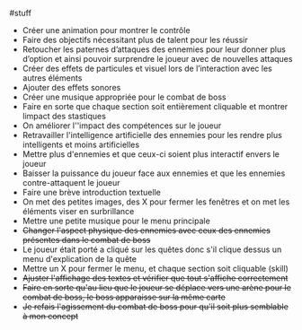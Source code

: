 #stuff

- Créer une animation pour montrer le contrôle
- Faire des objectifs nécessitant plus de talent pour les réussir
- Retoucher les paternes d’attaques des ennemies pour leur donner plus d’option et ainsi pouvoir surprendre le joueur avec de nouvelles attaques
- Créer des effets de particules et visuel lors de l’interaction avec les autres éléments
- Ajouter des effets sonores
- Créer une musique appropriée pour le combat de boss
- Faire en sorte que chaque section soit entièrement cliquable et montrer limpact des stastiques
- On améliorer l''impact des compétences sur le joueur
- Retravailler l'intelligence artificielle des ennemies pour les rendre plus intelligents et moins artificielles
- Mettre plus d'ennemies et que ceux-ci soient plus interactif envers le joueur
- Baisser la puissance du joueur face aux ennemies et que les ennemies contre-attaquent le joueur
- Faire une brève introduction textuelle
- On met des petites images, des X pour fermer les fenêtres et on met les éléments viser en surbrillance
- Mettre une petite musique pour le menu principale
- ~~Changer l'aspect physique des ennemies avec ceux des ennemies présentes dans le combat de boss~~
- Le joueur était porté a cliqué sur les quêtes donc s'il clique dessus un menu d'explication de la quête
- Mettre un X pour fermer le menu, et chaque section soit cliquable (skill)
- ~~Ajuster l'affichage des textes et vérifier que tout s'affiche correctement~~
- ~~Faire en sorte qu'au lieu que le joueur se déplace vers une arène pour le combat de boss, le boss apparaisse sur la même carte~~
- ~~Je refais l'agissement du combat de boss pour qu'il soit plus semblable à mon concept~~
